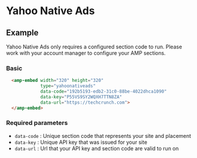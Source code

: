 <!---
Copyright 2019 The AMP HTML Authors. All Rights Reserved.

Licensed under the Apache License, Version 2.0 (the "License");
you may not use this file except in compliance with the License.
You may obtain a copy of the License at

      http://www.apache.org/licenses/LICENSE-2.0

Unless required by applicable law or agreed to in writing, software
distributed under the License is distributed on an "AS-IS" BASIS,
WITHOUT WARRANTIES OR CONDITIONS OF ANY KIND, either express or implied.
See the License for the specific language governing permissions and
limitations under the License.
-->

# Yahoo Native Ads

## Example

Yahoo Native Ads only requires a configured section code to run. Please work with your account manager to configure your AMP sections.

### Basic

```html
  <amp-embed width="320" height="320"
             type="yahoonativeads"
             data-code="192b5193-edb2-31c0-88be-4022dhca1090"
             data-key="P55VS9SY2WQXH7TTN8ZA"
             data-url="https://techcrunch.com">
  </amp-embed>
```

### Required parameters

- `data-code` : Unique section code that represents your site and placement
- `data-key` : Unique API key that was issued for your site
- `data-url` : Url that your API key and section code are valid to run on
